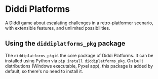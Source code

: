 # Diddi Platforms

A Diddi game about escalating challenges in a
retro-platformer scenario, with extensible
features, and unlimited possibilities.

## Using the `diddiplatforms_pkg` package

The `diddiplatforms_pkg` is the core package
of Diddi Platforms. It can be installed using
Python via `pip install diddiplatforms_pkg`. On
built distributions (Windows executable, Pyxel
app), this package is added by default, so there's
no need to install it.
